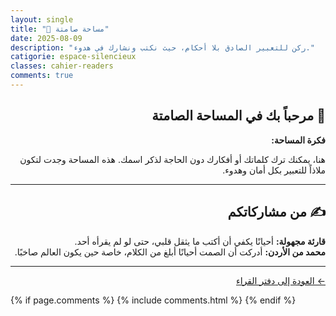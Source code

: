 ```yaml
---
layout: single
title: "🤫 مساحة صامتة"
date: 2025-08-09
description: "ركن للتعبير الصادق بلا أحكام، حيث نكتب ونشارك في هدوء."
catigorie: espace-silencieux
classes: cahier-readers
comments: true
---
```


<div dir="rtl">

## 🌿 مرحباً بك في المساحة الصامتة

<div class="silent-note">
<strong>فكرة المساحة:</strong>
<p>
هنا، يمكنك ترك كلماتك أو أفكارك دون الحاجة لذكر اسمك. هذه المساحة وجدت لتكون ملاذاً للتعبير بكل أمان وهدوء.
</p>
</div>

---

## ✍️ من مشاركاتكم

<div class="reader-answer">
<strong>قارئة مجهولة:</strong>  
أحيانًا يكفي أن أكتب ما يثقل قلبي، حتى لو لم يقرأه أحد.
</div>

<div class="reader-answer">
<strong>محمد من الأردن:</strong>  
أدركت أن الصمت أحيانًا أبلغ من الكلام، خاصة حين يكون العالم صاخبًا.
</div>

---

<a class="back-to-messages" href="/cahier-des-lecteurs/">← العودة إلى دفتر القراء</a>

</div>

{% if page.comments %}
  {% include comments.html %}
{% endif %}
